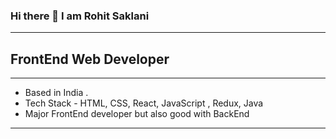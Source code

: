 ### Hi there 👋 I am Rohit Saklani
___
## FrontEnd Web Developer
***
* Based in India .
* Tech Stack - HTML, CSS, React, JavaScript , Redux, Java
* Major FrontEnd developer but also good with BackEnd
---

<!--
**RohitSaklani/RohitSaklani** is a ✨ _special_ ✨ repository because its `README.md` (this file) appears on your GitHub profile.

Here are some ideas to get you started:

- 🔭 I’m currently working on ...
- 🌱 I’m currently learning ...
- 👯 I’m looking to collaborate on ...
- 🤔 I’m looking for help with ...
- 💬 Ask me about ...
- 📫 How to reach me: ...
- 😄 Pronouns: ...
- ⚡ Fun fact: ...
-->
